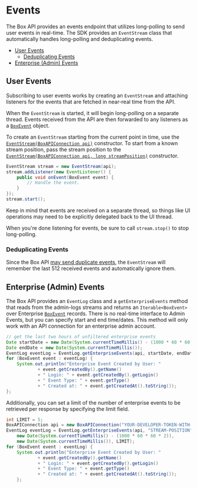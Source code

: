 Events
===========

The Box API provides an events endpoint that utilizes long-polling to send user
events in real-time. The SDK provides an `EventStream` class that automatically
handles long-polling and deduplicating events.

<!-- START doctoc generated TOC please keep comment here to allow auto update -->
<!-- DON'T EDIT THIS SECTION, INSTEAD RE-RUN doctoc TO UPDATE -->


- [User Events](#user-events)
  - [Deduplicating Events](#deduplicating-events)
- [Enterprise (Admin) Events](#enterprise-admin-events)

<!-- END doctoc generated TOC please keep comment here to allow auto update -->

User Events
-----------

Subscribing to user events works by creating an `EventStream` and attaching
listeners for the events that are fetched in near-real time from the API.

When the `EventStream` is started, it will begin long-polling on a separate
thread. Events received from the API are then forwarded to any listeners as a
[`BoxEvent`][box-event] object.

To create an `EventStream` starting from the current point in time, use
the [`EventStream(BoxAPIConnection api)`][event-stream] constructor.  To
start from a known stream position, pass the stream position to the
[`EventStream(BoxAPIConnection api, long streamPosition)`][event-stream-position]
constructor.

<!-- sample options_events -->
```java
EventStream stream = new EventStream(api);
stream.addListener(new EventListener() {
    public void onEvent(BoxEvent event) {
        // Handle the event.
    }
});
stream.start();
```

Keep in mind that events are received on a separate thread, so things like UI
operations may need to be explicitly delegated back to the UI thread.

When you're done listening for events, be sure to call `stream.stop()` to stop
long-polling.

[event-stream]: http://opensource.box.com/box-java-sdk/javadoc/com/box/sdk/EventStream.html#EventStream-com.box.sdk.BoxAPIConnection-
[event-stream-position]: http://opensource.box.com/box-java-sdk/javadoc/com/box/sdk/EventStream.html#EventStream-com.box.sdk.BoxAPIConnection-long-
[box-event]: http://opensource.box.com/box-java-sdk/javadoc/com/box/sdk/BoxEvent.html

### Deduplicating Events

Since the Box API [may send duplicate events](https://developers.box.com/docs/#events),
the `EventStream` will remember the last 512 received events and automatically
ignore them.

Enterprise (Admin) Events
-------------------------

The Box API provides an `EventLog` class and a `getEnterpriseEvents` method
that reads from the admin-logs streams and returns an `Iterable<BoxEvent>` over
Enterprise [`BoxEvent`][box-event] records.  There is no real-time interface
to Admin Events, but you can specify start and end time/dates. This method
will only work with an API connection for an enterprise admin account.

<!-- sample get_events enterprise -->
```java
// get the last two hours of unfiltered enterprise events
Date startDate = new Date(System.currentTimeMillis() - (1000 * 60 * 60 * 2));
Date endDate = new Date(System.currentTimeMillis());
EventLog eventLog = EventLog.getEnterpriseEvents(api, startDate, endDate);
for (BoxEvent event : eventLog) {
    System.out.println("Enterprise Event Created by User: "
            + event.getCreatedBy().getName()
            + " Login: " + event.getCreatedBy().getLogin()
            + " Event Type: " + event.getType()
            + " Created at: " + event.getCreatedAt().toString());
};
```

Additionally, you can set a limit of the number of enterprise events to be retrieved per response by specifying the
limit field.

```java
int LIMIT = 5;
BoxAPIConnection api = new BoxAPIConnection("YOUR-DEVELOPER-TOKEN-WITH-ADMIN-ACCESS");
EventLog eventLog = EventLog.getEnterpriseEvents(api, "STREAM-POSITION"
    new Date(System.currentTimeMillis() - (1000 * 60 * 60 * 2)),
    new Date(System.currentTimeMillis()), LIMIT);
for (BoxEvent event : eventLog) {
    System.out.println("Enterprise Event Created by User: "
            + event.getCreatedBy().getName()
            + " Login: " + event.getCreatedBy().getLogin()
            + " Event Type: " + event.getType()
            + " Created at: " + event.getCreatedAt().toString());
    };
```
